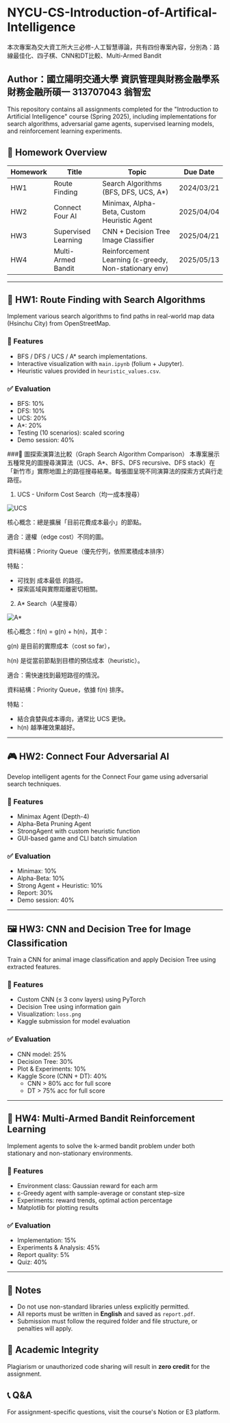 # NYCU-CS-Introduction-of-Artifical-Intelligence
本次專案為交大資工所大三必修-人工智慧導論，共有四份專案內容，分別為：路線最佳化、四子棋、CNN和DT比較、Multi-Armed Bandit

## Author：國立陽明交通大學 資訊管理與財務金融學系財務金融所碩一 313707043 翁智宏

This repository contains all assignments completed for the "Introduction to Artificial Intelligence" course (Spring 2025), including implementations for search algorithms, adversarial game agents, supervised learning models, and reinforcement learning experiments.

## 📁 Homework Overview

| Homework | Title | Topic | Due Date |
|---------|-------|-------|----------|
| HW1 | Route Finding | Search Algorithms (BFS, DFS, UCS, A*) | 2024/03/21 |
| HW2 | Connect Four AI | Minimax, Alpha-Beta, Custom Heuristic Agent | 2025/04/04 |
| HW3 | Supervised Learning | CNN + Decision Tree Image Classifier | 2025/04/21 |
| HW4 | Multi-Armed Bandit | Reinforcement Learning (ε-greedy, Non-stationary env) | 2025/05/13 |

---

## 🧭 HW1: Route Finding with Search Algorithms

Implement various search algorithms to find paths in real-world map data (Hsinchu City) from OpenStreetMap.

### 🔧 Features
- BFS / DFS / UCS / A* search implementations.
- Interactive visualization with `main.ipynb` (folium + Jupyter).
- Heuristic values provided in `heuristic_values.csv`.

### ✅ Evaluation
- BFS: 10%
- DFS: 10%
- UCS: 20%
- A*: 20%
- Testing (10 scenarios): scaled scoring
- Demo session: 40%

###🚗 圖探索演算法比較（Graph Search Algorithm Comparison）
本專案展示五種常見的圖搜尋演算法（UCS、A*、BFS、DFS recursive、DFS stack）在「新竹市」實際地圖上的路徑搜尋結果。每張圖呈現不同演算法的探索方式與行走路徑。

1. UCS - Uniform Cost Search（均一成本搜尋）

![UCS](Fig/UCS.png)

核心概念：總是擴展「目前花費成本最小」的節點。

適合：邊權（edge cost）不同的圖。

資料結構：Priority Queue（優先佇列，依照累積成本排序）

特點：
- 可找到 成本最低 的路徑。
- 探索區域與實際距離密切相關。

2. A* Search（A星搜尋）

![A*](Fig/A.png)

核心概念：f(n) = g(n) + h(n)，其中：

g(n) 是目前的實際成本（cost so far），

h(n) 是從當前節點到目標的預估成本（heuristic）。

適合：需快速找到最短路徑的情況。

資料結構：Priority Queue，依據 f(n) 排序。

特點：

- 結合貪婪與成本導向，通常比 UCS 更快。
- h(n) 越準確效果越好。






---

## 🎮 HW2: Connect Four Adversarial AI

Develop intelligent agents for the Connect Four game using adversarial search techniques.

### 🔧 Features
- Minimax Agent (Depth-4)
- Alpha-Beta Pruning Agent
- StrongAgent with custom heuristic function
- GUI-based game and CLI batch simulation

### ✅ Evaluation
- Minimax: 10%
- Alpha-Beta: 10%
- Strong Agent + Heuristic: 10%
- Report: 30%
- Demo session: 40%

---

## 🖼️ HW3: CNN and Decision Tree for Image Classification

Train a CNN for animal image classification and apply Decision Tree using extracted features.

### 🔧 Features
- Custom CNN (≤ 3 conv layers) using PyTorch
- Decision Tree using information gain
- Visualization: `loss.png`
- Kaggle submission for model evaluation

### ✅ Evaluation
- CNN model: 25%
- Decision Tree: 30%
- Plot & Experiments: 10%
- Kaggle Score (CNN + DT): 40%
  - CNN > 80% acc for full score
  - DT > 75% acc for full score

---

## 🎰 HW4: Multi-Armed Bandit Reinforcement Learning

Implement agents to solve the k-armed bandit problem under both stationary and non-stationary environments.

### 🔧 Features
- Environment class: Gaussian reward for each arm
- ε-Greedy agent with sample-average or constant step-size
- Experiments: reward trends, optimal action percentage
- Matplotlib for plotting results

### ✅ Evaluation
- Implementation: 15%
- Experiments & Analysis: 45%
- Report quality: 5%
- Quiz: 40%

---

## 📌 Notes
- Do not use non-standard libraries unless explicitly permitted.
- All reports must be written in **English** and saved as `report.pdf`.
- Submission must follow the required folder and file structure, or penalties will apply.

## 🧠 Academic Integrity
Plagiarism or unauthorized code sharing will result in **zero credit** for the assignment.

## 📞 Q&A
For assignment-specific questions, visit the course's Notion or E3 platform.


